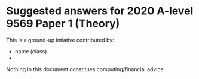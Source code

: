 # Suggested answers for 2020 A-level 9569 Paper 1 (Theory) 
This is a ground-up intiative contributed by:
- name (class)
- 
Nothing in this document constitues computing/financial advice.
